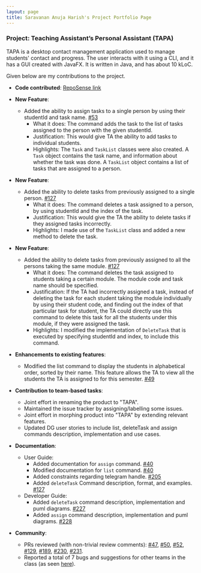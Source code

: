 ```yaml
---
layout: page
title: Saravanan Anuja Harish's Project Portfolio Page
---
```


### Project: Teaching Assistant’s Personal Assistant (TAPA)

TAPA is a desktop contact management application used to manage students' contact and progress. The user interacts with it using a CLI, and it has a GUI created with JavaFX. It is written in Java, and has about 10 kLoC.

Given below are my contributions to the project.


* **Code contributed**: [RepoSense link](https://nus-cs2103-ay2122s2.github.io/tp-dashboard/?search=harish-coding&breakdown=true)
    

* **New Feature**:
  * Added the ability to assign tasks to a single person by using their studentId and task name. [#53](https://github.com/AY2122S2-CS2103T-W09-4/tp/pull/53)
    * What it does: The command adds the task to the list of tasks assigned to the person with the given studentId.
    * Justification: This would give TA the ability to add tasks to individual students.
    * Highlights: The `Task` and `TaskList` classes were also created. A `Task` object contains the task name, and information about whether the task was done. A `TaskList` object contains a list of tasks that are assigned to a person.

* **New Feature**:
  * Added the ability to delete tasks from previously assigned to a single person. [#127](https://github.com/AY2122S2-CS2103T-W09-4/tp/pull/127)
    * What it does: The command deletes a task assigned to a person, by using studentId and the index of the task.
    * Justification: This would give the TA the ability to delete tasks if they assigned tasks incorrectly.
    * Highlights: I made use of the `TaskList` class and added a new method to delete the task.

* **New Feature**:
  * Added the ability to delete tasks from previously assigned to all the persons taking the same module. [#127](https://github.com/AY2122S2-CS2103T-W09-4/tp/pull/127)
    * What it does: The command deletes the task assigned to students taking a certain module. The module code and task name should be specified.
    * Justification: If the TA had incorrectly assigned a task, instead of deleting the task for each student taking the module individually by using their student code, and finding out the index of that particular task for student, the TA could directly use this command to delete this task for all the students under this module, if they were assigned the task.
    * Highlights: I modified the implementation of `DeleteTask` that is executed by specifying studentId and index, to include this command.


* **Enhancements to existing features**:
    * Modified the list command to display the students in alphabetical order, sorted by their name. This feature allows the TA to view all the students the TA is assigned to for this semester. [#49](https://github.com/AY2122S2-CS2103T-W09-4/tp/pull/49)


* **Contribution to team-based tasks**:
  * Joint effort in renaming the product to "TAPA".
  * Maintained the issue tracker by assigning/labelling some issues.
  * Joint effort in morphing product into "TAPA" by extending relevant features.
  * Updated DG user stories to include list, deleteTask and assign commands description, implementation and use cases.

* **Documentation**:
    * User Guide:
        * Added documentation for `assign` command. [#40](https://github.com/AY2122S2-CS2103T-W09-4/tp/pull/40)
        * Modified documentation for `list` command. [#40](https://github.com/AY2122S2-CS2103T-W09-4/tp/pull/40)
        * Added constraints regarding telegram handle. [#205](https://github.com/AY2122S2-CS2103T-W09-4/tp/pull/205)
        * Added `deleteTask` Command description, format, and examples. [#127](https://github.com/AY2122S2-CS2103T-W09-4/tp/pull/127)
    * Developer Guide:
        * Added `deleteTask` command description, implementation and puml diagrams. [#227](https://github.com/AY2122S2-CS2103T-W09-4/tp/pull/227)
        * Added `assign` command description, implementation and puml diagrams. [#228](https://github.com/AY2122S2-CS2103T-W09-4/tp/pull/228)

* **Community**:
    * PRs reviewed (with non-trivial review comments): [#47](https://github.com/AY2122S2-CS2103T-W09-4/tp/pull/47), [#50](https://github.com/AY2122S2-CS2103T-W09-4/tp/pull/50), [#52](https://github.com/AY2122S2-CS2103T-W09-4/tp/pull/52), [#129](https://github.com/AY2122S2-CS2103T-W09-4/tp/pull/129), [#189](https://github.com/AY2122S2-CS2103T-W09-4/tp/pull/189), [#230](https://github.com/AY2122S2-CS2103T-W09-4/tp/pull/230), [#231](https://github.com/AY2122S2-CS2103T-W09-4/tp/pull/231).
    * Reported a total of 7 bugs and suggestions for other teams in the class (as seen [here](https://github.com/harish-coding/ped/issues)).


